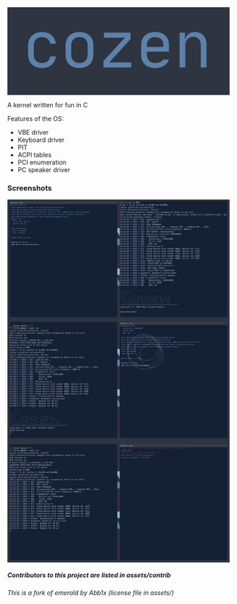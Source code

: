 <img src="assets/cozenlogo.png" align="center">
<p> A kernel written for fun in C </p>

Features of the OS:
- VBE driver
- Keyboard driver
- PIT
- ACPI tables
- PCI enumeration
- PC speaker driver

### Screenshots

<img src="assets/screenshots/main.png" align="center">
<img src="assets/screenshots/drw.png" align="center">
<img src="assets/screenshots/panictest.png" align="center">

##### Contributors to this project are listed in assets/contrib

###### This is a fork of emerald by Abb1x (license file in assets/)

